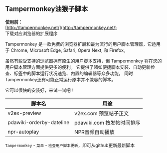 ## Tampermonkey油猴子脚本

**使用前：**  
[http://tampermonkey.net/](http://tampermonkey.net/)  
下载对应浏览器的扩展程序

Tampermonkey 是一款免费的浏览器扩展和最为流行的用户脚本管理器，它适用于 Chrome, Microsoft Edge, Safari, Opera Next, 和 Firefox。 

虽然有些受支持的浏览器拥有原生的用户脚本支持，但 Tampermonkey 将在您的用户脚本管理方面提供更多的便利。 它提供了诸如便捷脚本安装、自动更新检查、标签中的脚本运行状况速览、内置的编辑器等众多功能， 同时Tampermonkey还有可能正常运行原本并不兼容的脚本。 

它可以很快的安装好，来试一试吧！

脚本名 | 用途
-|-
v2ex-preview|v2ex.com 预览帖子正文
pdawiki-orderby-dateline|pdawiki.com 按发帖时间排序
npr-autoplay|NPR音频自动播放

`Tampermonkey` - `菜单` - `检查用户脚本更新`，即可从github更新最新脚本
